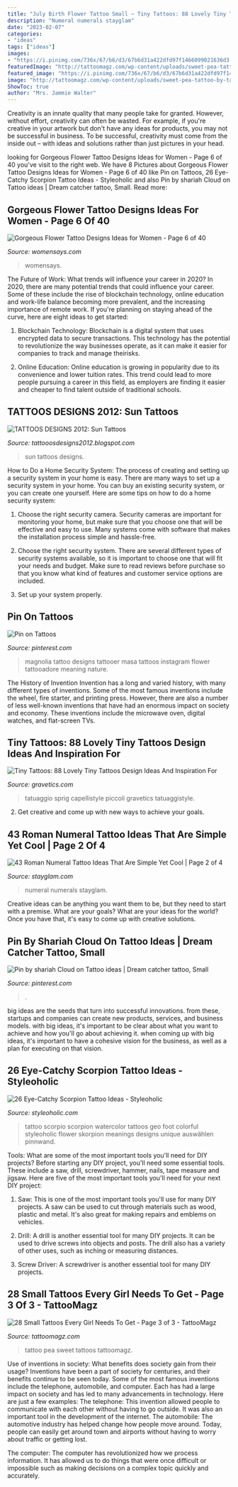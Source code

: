 ```yaml
---
title: "July Birth Flower Tattoo Small ~ Tiny Tattoos: 88 Lovely Tiny Tattoos Design Ideas And Inspiration For"
description: "Numeral numerals stayglam"
date: "2023-02-07"
categories:
- "ideas"
tags: ["ideas"]
images:
- "https://i.pinimg.com/736x/67/b6/d3/67b6d31a422dfd97f1466099021636d3.jpg"
featuredImage: "http://tattoomagz.com/wp-content/uploads/sweet-pea-tattoo-by-tattooist_banul-e1477636804462-659x900.jpg"
featured_image: "https://i.pinimg.com/736x/67/b6/d3/67b6d31a422dfd97f1466099021636d3.jpg"
image: "http://tattoomagz.com/wp-content/uploads/sweet-pea-tattoo-by-tattooist_banul-e1477636804462-659x900.jpg"
ShowToc: true
author: "Mrs. Jammie Walter"
---
```



Creativity is an innate quality that many people take for granted. However, without effort, creativity can often be wasted. For example, if you're creative in your artwork but don't have any ideas for products, you may not be successful in business. To be successful, creativity must come from the inside out – with ideas and solutions rather than just pictures in your head.

	

		
looking for Gorgeous Flower Tattoo Designs Ideas for Women - Page 6 of 40 you've visit to the right web. We have 8 Pictures about Gorgeous Flower Tattoo Designs Ideas for Women - Page 6 of 40 like Pin on Tattoos, 26 Eye-Catchy Scorpion Tattoo Ideas - Styleoholic and also Pin by shariah Cloud on Tattoo ideas | Dream catcher tattoo, Small. Read more:
		
    
## Gorgeous Flower Tattoo Designs Ideas For Women - Page 6 Of 40

<img loading=lazy src="https://www.womensays.com/wp-content/uploads/2019/03/tattooist_flower_53821050_2252405321754096_1257944689289279401_n-e1553994335569.jpg" onerror="this.onerror=null;this.src='https://tse4.mm.bing.net/th?id=OIP.S6UjB0OO2QmLIQpVvBrzJQHaMx&amp;pid=15.1';" alt="Gorgeous Flower Tattoo Designs Ideas for Women - Page 6 of 40">

_Source: womensays.com_

>womensays. 

	

The Future of Work: What trends will influence your career in 2020?
In 2020, there are many potential trends that could influence your career. Some of these include the rise of blockchain technology, online education and work-life balance becoming more prevalent, and the increasing importance of remote work. If you're planning on staying ahead of the curve, here are eight ideas to get started:
1. Blockchain Technology: Blockchain is a digital system that uses encrypted data to secure transactions. This technology has the potential to revolutionize the way businesses operate, as it can make it easier for companies to track and manage theirisks.

2. Online Education: Online education is growing in popularity due to its convenience and lower tuition rates. This trend could lead to more people pursuing a career in this field, as employers are finding it easier and cheaper to find talent outside of traditional schools.


    
## TATTOOS DESIGNS 2012: Sun Tattoos

<img loading=lazy src="http://2.bp.blogspot.com/-oVYRjZQJhCk/T0T_hlZBNcI/AAAAAAAAB2Y/6tXSfeE2cDk/s1600/sun-tattoos-11.jpg" onerror="this.onerror=null;this.src='https://tse1.mm.bing.net/th?id=OIP.3BeSY6xSs1rFa85CY29COwHaKA&amp;pid=15.1';" alt="TATTOOS DESIGNS 2012: Sun Tattoos">

_Source: tattooosdesigns2012.blogspot.com_

>sun tattoos designs. 

	

How to Do a Home Security System: The process of creating and setting up a security system in your home is easy.
There are many ways to set up a security system in your home. You can buy an existing security system, or you can create one yourself. Here are some tips on how to do a home security system:
1. Choose the right security camera. Security cameras are important for monitoring your home, but make sure that you choose one that will be effective and easy to use. Many systems come with software that makes the installation process simple and hassle-free.

2. Choose the right security system. There are several different types of security systems available, so it is important to choose one that will fit your needs and budget. Make sure to read reviews before purchase so that you know what kind of features and customer service options are included.

3. Set up your system properly.

    
## Pin On Tattoos

<img loading=lazy src="https://i.pinimg.com/736x/1f/91/da/1f91dae487ac06bce8963de913fa46cd.jpg" onerror="this.onerror=null;this.src='https://tse1.mm.bing.net/th?id=OIP.NZm-VSVk7BCv4CuKvbhv1QHaJP&amp;pid=15.1';" alt="Pin on Tattoos">

_Source: pinterest.com_

>magnolia tattoo designs tattooer masa tattoos instagram flower tattooadore meaning nature. 

	

The History of Invention
Invention has a long and varied history, with many different types of inventions. Some of the most famous inventions include the wheel, fire starter, and printing press. However, there are also a number of less well-known inventions that have had an enormous impact on society and economy. These inventions include the microwave oven, digital watches, and flat-screen TVs.

    
## Tiny Tattoos: 88 Lovely Tiny Tattoos Design Ideas And Inspiration For

<img loading=lazy src="https://www.gravetics.com/wp-content/uploads/2016/11/floral-sprig.jpg" onerror="this.onerror=null;this.src='https://tse3.mm.bing.net/th?id=OIP.8rKWPKfSovCJrFM3arJVxwHaHO&amp;pid=15.1';" alt="Tiny Tattoos: 88 Lovely Tiny Tattoos Design Ideas And Inspiration For">

_Source: gravetics.com_

>tatuaggio sprig capellistyle piccoli gravetics tatuaggistyle. 

	

2. Get creative and come up with new ways to achieve your goals.

    
## 43 Roman Numeral Tattoo Ideas That Are Simple Yet Cool | Page 2 Of 4

<img loading=lazy src="https://stayglam.com/wp-content/uploads/2019/09/Cute-Roman-Numerals-Tattoo-Idea-300x300.jpg" onerror="this.onerror=null;this.src='https://tse4.mm.bing.net/th?id=OIP.CJvuUZ8K-NIQ6ALaWgjpfQAAAA&amp;pid=15.1';" alt="43 Roman Numeral Tattoo Ideas That Are Simple Yet Cool | Page 2 of 4">

_Source: stayglam.com_

>numeral numerals stayglam. 

	

Creative ideas can be anything you want them to be, but they need to start with a premise. What are your goals? What are your ideas for the world? Once you have that, it's easy to come up with creative solutions.

    
## Pin By Shariah Cloud On Tattoo Ideas | Dream Catcher Tattoo, Small

<img loading=lazy src="https://i.pinimg.com/736x/67/b6/d3/67b6d31a422dfd97f1466099021636d3.jpg" onerror="this.onerror=null;this.src='https://tse4.mm.bing.net/th?id=OIP.pANPt3tJp2aBw2PjX59NDAHaNL&amp;pid=15.1';" alt="Pin by shariah Cloud on Tattoo ideas | Dream catcher tattoo, Small">

_Source: pinterest.com_

>. 

	

big ideas are the seeds that turn into successful innovations. from these, startups and companies can create new products, services, and business models. with big ideas, it's important to be clear about what you want to achieve and how you'll go about achieving it. when coming up with big ideas, it's important to have a cohesive vision for the business, as well as a plan for executing on that vision.

    
## 26 Eye-Catchy Scorpion Tattoo Ideas - Styleoholic

<img loading=lazy src="https://i.styleoholic.com/2016/07/22-geo-watercolor-scorpio-on-a-foot.jpg" onerror="this.onerror=null;this.src='https://tse1.mm.bing.net/th?id=OIP.PvRRvTrqTJG_T6ox8Z3LUgHaJw&amp;pid=15.1';" alt="26 Eye-Catchy Scorpion Tattoo Ideas - Styleoholic">

_Source: styleoholic.com_

>tattoo scorpio scorpion watercolor tattoos geo foot colorful styleoholic flower skorpion meanings designs unique auswählen pinnwand. 

	

Tools: What are some of the most important tools you'll need for DIY projects?
Before starting any DIY project, you'll need some essential tools. These include a saw, drill, screwdriver, hammer, nails, tape measure and jigsaw. Here are five of the most important tools you'll need for your next DIY project: 
1) Saw: This is one of the most important tools you'll use for many DIY projects. A saw can be used to cut through materials such as wood, plastic and metal. It's also great for making repairs and emblems on vehicles. 

2) Drill: A drill is another essential tool for many DIY projects. It can be used to drive screws into objects and posts. The drill also has a variety of other uses, such as inching or measuring distances. 

3) Screw Driver: A screwdriver is another essential tool for many DIY projects.

    
## 28 Small Tattoos Every Girl Needs To Get - Page 3 Of 3 - TattooMagz

<img loading=lazy src="http://tattoomagz.com/wp-content/uploads/sweet-pea-tattoo-by-tattooist_banul-e1477636804462-659x900.jpg" onerror="this.onerror=null;this.src='https://tse2.mm.bing.net/th?id=OIP.W7GhskpnxvvcIrn8EVw5QQHaKH&amp;pid=15.1';" alt="28 Small Tattoos Every Girl Needs To Get - Page 3 of 3 - TattooMagz">

_Source: tattoomagz.com_

>tattoo pea sweet tattoos tattoomagz. 

	

Use of inventions in society: What benefits does society gain from their usage?
Inventions have been a part of society for centuries, and their benefits continue to be seen today. Some of the most famous inventions include the telephone, automobile, and computer. Each has had a large impact on society and has led to many advancements in technology. Here are just a few examples: The telephone: This invention allowed people to communicate with each other without having to go outside. It was also an important tool in the development of the internet.
The automobile: The automotive industry has helped change how people move around. Today, people can easily get around town and airports without having to worry about traffic or getting lost.

The computer: The computer has revolutionized how we process information. It has allowed us to do things that were once difficult or impossible such as making decisions on a complex topic quickly and accurately.

